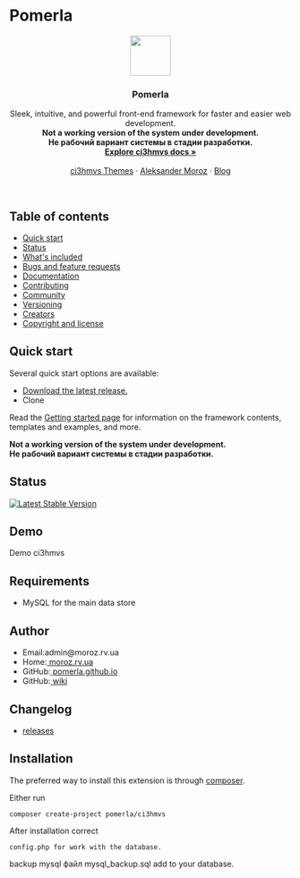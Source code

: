 # Pomerla
<p align="center">
  <a href="http://moroz.rv.ua">
    <img src="http://www.beadingusa.com/images/AlphabetBlocks4.5/SterlingSilverBlockLetterCH901-F.jpg" width=72 height=72>
  </a>

  <h3 align="center">Pomerla</h3>

  <p align="center">
    Sleek, intuitive, and powerful front-end framework for faster and easier web development.<br />
	<strong>Not a working version of the system under development.</strong><br />
<strong>Не рабочий вариант системы в стадии разработки.</strong>
    <br>
    <a href="http://moroz.rv.ua"><strong>Explore ci3hmvs docs &raquo;</strong></a>
    <br>
    <br>
    <a href="http://moroz.rv.ua">ci3hmvs Themes</a>
    &middot;
    <a href="http://moroz.rv.ua">Aleksander Moroz</a>
    &middot;
    <a href="http://moroz.rv.ua">Blog</a>
  </p>
</p>

<br>

## Table of contents

- [Quick start](#quick-start)
- [Status](#status)
- [What's included](#whats-included)
- [Bugs and feature requests](#bugs-and-feature-requests)
- [Documentation](#documentation)
- [Contributing](#contributing)
- [Community](#community)
- [Versioning](#versioning)
- [Creators](#creators)
- [Copyright and license](#copyright-and-license)

## Quick start

Several quick start options are available:

- [Download the latest release.](https://github.com/pomerla/ci3hmvs)
- Clone 

Read the [Getting started page](https://moroz.rv.ua) for information on the framework contents, templates and examples, and more.

<strong>Not a working version of the system under development.</strong><br />
<strong>Не рабочий вариант системы в стадии разработки.</strong>

Status
------------
[![Latest Stable Version](https://poser.pugx.org/pomerla/ci3hmvs/v/stable)](https://packagist.org/packages/pomerla/ci3hmvs)

Demo
------------
<a>Demo ci3hmvs</a><br />

Requirements
------------
<ul>
  <li>MySQL for the main data store</li>
</ul>

Author
------------
<ul>
  <li>Email:admin@moroz.rv.ua</li>
  <li>Home:<a href="http://moroz.rv.ua/"> moroz.rv.ua</a></li>
  <li>GitHub:<a href="https://pomerla.github.io"> pomerla.github.io</a></li>
  <li>GitHub:<a href="https://github.com/pomerla/pomerla.github.io/wiki"> wiki</a></li>
</ul>

Changelog
------------
<ul>
  <li><a href="https://github.com/pomerla/pomerla.github.io/releases">releases</a></li>
</ul>


Installation
------------

The preferred way to install this extension is through [composer](http://getcomposer.org/download/).

Either run

```
composer create-project pomerla/ci3hmvs
```

After installation correct 
```
config.php for work with the database.
```

backup mysql файл mysql_backup.sql add to your database.

